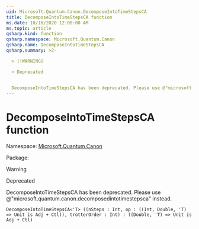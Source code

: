 ```yaml
---
uid: Microsoft.Quantum.Canon.DecomposeIntoTimeStepsCA
title: DecomposeIntoTimeStepsCA function
ms.date: 10/16/2020 12:00:00 AM
ms.topic: article
qsharp.kind: function
qsharp.namespace: Microsoft.Quantum.Canon
qsharp.name: DecomposeIntoTimeStepsCA
qsharp.summary: >2-

  > [!WARNING]

  > Deprecated


  DecomposeIntoTimeStepsCA has been deprecated. Please use @"microsoft.quantum.canon.decomposedintotimestepsca" instead.
---
```


# DecomposeIntoTimeStepsCA function

Namespace: [Microsoft.Quantum.Canon](xref:Microsoft.Quantum.Canon)

Package: [](https://nuget.org/packages/)


> [!WARNING]
> Deprecated
DecomposeIntoTimeStepsCA has been deprecated. Please use @"microsoft.quantum.canon.decomposedintotimestepsca" instead.

```Q#
DecomposeIntoTimeStepsCA<'T> ((nSteps : Int, op : ((Int, Double, 'T) => Unit is Adj + Ctl)), trotterOrder : Int) : ((Double, 'T) => Unit is Adj + Ctl)
```
